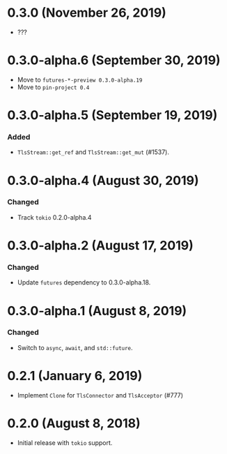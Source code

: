 # 0.3.0 (November 26, 2019)

- ???

# 0.3.0-alpha.6 (September 30, 2019)

- Move to `futures-*-preview 0.3.0-alpha.19`
- Move to `pin-project 0.4`

# 0.3.0-alpha.5 (September 19, 2019)

### Added
- `TlsStream::get_ref` and `TlsStream::get_mut` (#1537).

# 0.3.0-alpha.4 (August 30, 2019)

### Changed
- Track `tokio` 0.2.0-alpha.4

# 0.3.0-alpha.2 (August 17, 2019)

### Changed
- Update `futures` dependency to 0.3.0-alpha.18.

# 0.3.0-alpha.1 (August 8, 2019)

### Changed
- Switch to `async`, `await`, and `std::future`.

# 0.2.1 (January 6, 2019)

* Implement `Clone` for `TlsConnector` and `TlsAcceptor` (#777)

# 0.2.0 (August 8, 2018)

* Initial release with `tokio` support.
